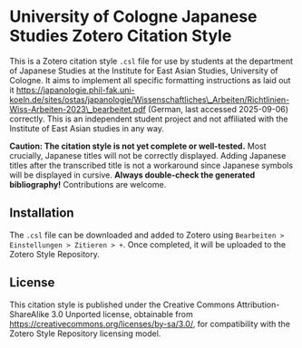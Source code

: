 # University of Cologne Japanese Studies Zotero Citation Style

This is a Zotero citation style `.csl` file for use by students at the department of Japanese Studies at the Institute for East Asian Studies, University of Cologne. It aims to implement all specific formatting instructions as laid out it https://japanologie.phil-fak.uni-koeln.de/sites/ostas/japanologie/Wissenschaftliches\_Arbeiten/Richtlinien-Wiss-Arbeiten-2023\_bearbeitet.pdf (German, last accessed 2025-09-06) correctly. This is an independent student project and not affiliated with the Institute of East Asian studies in any way.

**Caution: The citation style is not yet complete or well-tested.** Most crucially, Japanese titles will not be correctly displayed. Adding Japanese titles after the transcribed title is not a workaround since Japanese symbols will be displayed in cursive. **Always double-check the generated bibliography!** Contributions are welcome.

## Installation

The `.csl` file can be downloaded and added to Zotero using `Bearbeiten > Einstellungen > Zitieren > +`. Once completed, it will be uploaded to the Zotero Style Repository. 

## License
This citation style is published under the Creative Commons Attribution-ShareAlike 3.0 Unported license, obtainable from https://creativecommons.org/licenses/by-sa/3.0/, for compatibility with the Zotero Style Repository licensing model.
